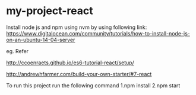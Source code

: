 # my-project-react

Install node js and npm using nvm by using following link:
https://www.digitalocean.com/community/tutorials/how-to-install-node-js-on-an-ubuntu-14-04-server

eg. Refer 


http://ccoenraets.github.io/es6-tutorial-react/setup/

http://andrewhfarmer.com/build-your-own-starter/#7-react


To run this project run the following command
1.npm install
2.npm start
